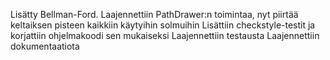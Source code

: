Lisätty Bellman-Ford.
Laajennettiin PathDrawer:n toimintaa, nyt piirtää keltaiksen pisteen kaikkiin käytyihin solmuihin
Lisättiin checkstyle-testit ja korjattiin ohjelmakoodi sen mukaiseksi
Laajennettiin testausta
Laajennettiin dokumentaatiota
